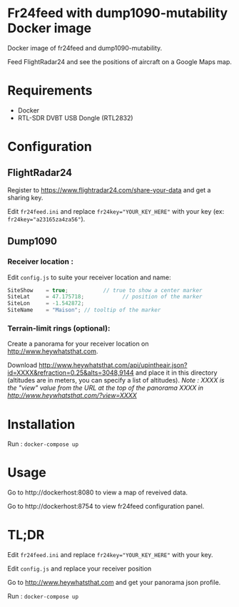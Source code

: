 # Fr24feed with dump1090-mutability Docker image
Docker image of fr24feed and dump1090-mutability.

Feed FlightRadar24 and see the positions of aircraft on a Google Maps map.

# Requirements
- Docker
- RTL-SDR DVBT USB Dongle (RTL2832)

# Configuration
## FlightRadar24
Register to https://www.flightradar24.com/share-your-data and get a sharing key.

Edit `fr24feed.ini` and replace `fr24key="YOUR_KEY_HERE"` with your key (ex: `fr24key="a23165za4za56"`).
## Dump1090
### Receiver location :
Edit `config.js` to suite your receiver location and name:
```javascript
SiteShow    = true;           // true to show a center marker
SiteLat     = 47.175718;            // position of the marker
SiteLon     = -1.542872;
SiteName    = "Maison"; // tooltip of the marker 
```
### Terrain-limit rings (optional):
Create a panorama for your receiver location on http://www.heywhatsthat.com.

Download http://www.heywhatsthat.com/api/upintheair.json?id=XXXX&refraction=0.25&alts=3048,9144 and place it in this directory (altitudes are in meters, you can specify a list of altitudes).
*Note : XXXX is the "view" value from the URL at the top of the panorama XXXX in http://www.heywhatsthat.com/?view=XXXX*
# Installation
Run : `docker-compose up`
# Usage
Go to http://dockerhost:8080 to view a map of reveived data.

Go to http://dockerhost:8754 to view fr24feed configuration panel.

# TL;DR
Edit `fr24feed.ini` and replace `fr24key="YOUR_KEY_HERE"` with your key.

Edit `config.js` and replace your receiver position

Go to  http://www.heywhatsthat.com and get your panorama json profile.

Run : `docker-compose up`
